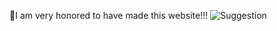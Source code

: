 🎉I am very honored to have made this website!!!
![Suggestion](https://github.com/kaoincheno/kaoincheno.github.com/assets/153982355/09aef5a5-c7be-4d5d-b321-0b90f295a9ac)
